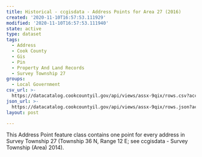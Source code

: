 ```yaml
---
title: Historical - ccgisdata - Address Points for Area 27 (2016)
created: '2020-11-10T16:57:53.111929'
modified: '2020-11-10T16:57:53.111940'
state: active
type: dataset
tags:
  - Address
  - Cook County
  - Gis
  - Pin
  - Property And Land Records
  - Survey Township 27
groups:
  - Local Government
csv_url: >-
  https://datacatalog.cookcountyil.gov/api/views/assx-9qix/rows.csv?accessType=DOWNLOAD
json_url: >-
  https://datacatalog.cookcountyil.gov/api/views/assx-9qix/rows.json?accessType=DOWNLOAD
layout: post

---
```

This Address Point feature class contains one point for every address in Survey Township 27 (Township 36 N, Range 12 E; see ccgisdata - Survey Township (Area) 2014).
